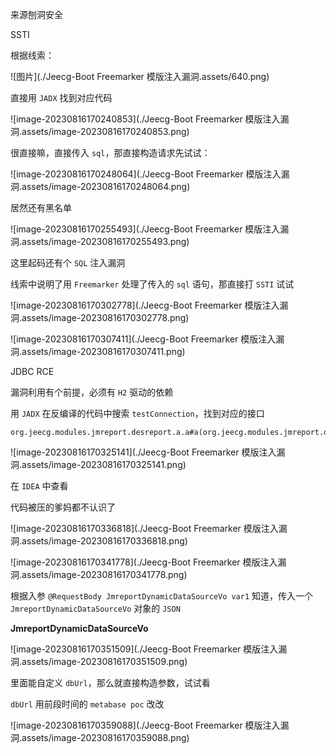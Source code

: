 来源刨洞安全

SSTI

根据线索：

![图片](./Jeecg-Boot Freemarker 模版注入漏洞.assets/640.png)

直接用 `JADX` 找到对应代码

![image-20230816170240853](./Jeecg-Boot Freemarker 模版注入漏洞.assets/image-20230816170240853.png)

很直接嘛，直接传入 `sql`，那直接构造请求先试试：

![image-20230816170248064](./Jeecg-Boot Freemarker 模版注入漏洞.assets/image-20230816170248064.png)

居然还有黑名单

![image-20230816170255493](./Jeecg-Boot Freemarker 模版注入漏洞.assets/image-20230816170255493.png)

这里起码还有个 `SQL` 注入漏洞

线索中说明了用 `Freemarker` 处理了传入的 `sql` 语句，那直接打 `SSTI` 试试

![image-20230816170302778](./Jeecg-Boot Freemarker 模版注入漏洞.assets/image-20230816170302778.png)

![image-20230816170307411](./Jeecg-Boot Freemarker 模版注入漏洞.assets/image-20230816170307411.png)

JDBC RCE

漏洞利用有个前提，必须有 `H2` 驱动的依赖

用 `JADX` 在反编译的代码中搜索 `testConnection`，找到对应的接口

```
org.jeecg.modules.jmreport.desreport.a.a#a(org.jeecg.modules.jmreport.dyndb.vo.JmreportDynamicDataSourceVo)
```

![image-20230816170325141](./Jeecg-Boot Freemarker 模版注入漏洞.assets/image-20230816170325141.png)

在 `IDEA` 中查看

代码被压的爹妈都不认识了

![image-20230816170336818](./Jeecg-Boot Freemarker 模版注入漏洞.assets/image-20230816170336818.png)

![image-20230816170341778](./Jeecg-Boot Freemarker 模版注入漏洞.assets/image-20230816170341778.png)

根据入参 `@RequestBody JmreportDynamicDataSourceVo var1` 知道，传入一个 `JmreportDynamicDataSourceVo` 对象的 `JSON`

**JmreportDynamicDataSourceVo**

![image-20230816170351509](./Jeecg-Boot Freemarker 模版注入漏洞.assets/image-20230816170351509.png)

里面能自定义 `dbUrl`，那么就直接构造参数，试试看

`dbUrl` 用前段时间的 `metabase poc` 改改

![image-20230816170359088](./Jeecg-Boot Freemarker 模版注入漏洞.assets/image-20230816170359088.png)
